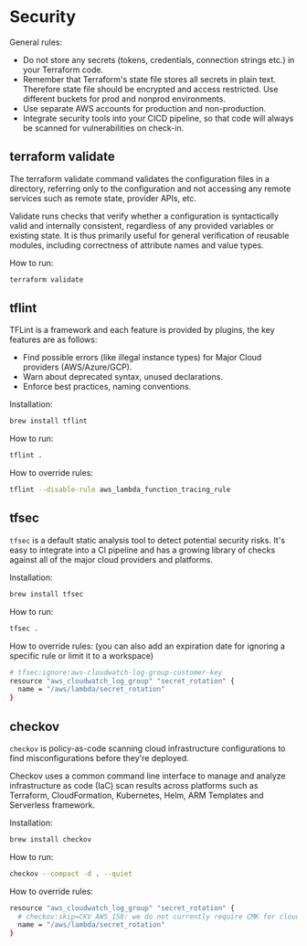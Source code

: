 # Security

General rules:

* Do not store any secrets (tokens, credentials, connection strings etc.) in your Terraform code.
* Remember that Terraform's state file stores all secrets in plain text. Therefore state file should be encrypted and access restricted. Use different buckets for prod and nonprod environments.
* Use separate AWS accounts for production and non-production.
* Integrate security tools into your CICD pipeline, so that code will always be scanned for vulnerabilities on check-in.

## terraform validate

The terraform validate command validates the configuration files in a directory, referring only to the configuration and not accessing any remote services such as remote state, provider APIs, etc.

Validate runs checks that verify whether a configuration is syntactically valid and internally consistent, regardless of any provided variables or existing state. It is thus primarily useful for general verification of reusable modules, including correctness of attribute names and value types.

How to run:

```bash
terraform validate
```

## tflint

TFLint is a framework and each feature is provided by plugins, the key features are as follows:

* Find possible errors (like illegal instance types) for Major Cloud providers (AWS/Azure/GCP).
* Warn about deprecated syntax, unused declarations.
* Enforce best practices, naming conventions.

Installation:

```bash
brew install tflint
```

How to run:

```bash
tflint .
```

How to override rules:

```bash
tflint --disable-rule aws_lambda_function_tracing_rule
```

## tfsec

`tfsec` is a default static analysis tool to detect potential security risks. It's easy to integrate into a CI pipeline and has a growing library of checks against all of the major cloud providers and platforms.

Installation:

```bash
brew install tfsec
```

How to run:

```bash
tfsec .
```

How to override rules:
(you can also add an expiration date for ignoring a specific rule or limit it to a workspace)

```bash
# tfsec:ignore:aws-cloudwatch-log-group-customer-key
resource "aws_cloudwatch_log_group" "secret_rotation" {
  name = "/aws/lambda/secret_rotation"
}
```

## checkov

`checkov` is policy-as-code scanning cloud infrastructure configurations to find misconfigurations before they're deployed.

Checkov uses a common command line interface to manage and analyze infrastructure as code (IaC) scan results across platforms such as Terraform, CloudFormation, Kubernetes, Helm, ARM Templates and Serverless framework.

Installation:

```bash
brew install checkov
```

How to run:

```bash
checkov --compact -d . --quiet
```

How to override rules:

```bash
resource "aws_cloudwatch_log_group" "secret_rotation" {
  # checkov:skip=CKV_AWS_158: we do not currently require CMK for cloudwatch logging
  name = "/aws/lambda/secret_rotation"
}
```
